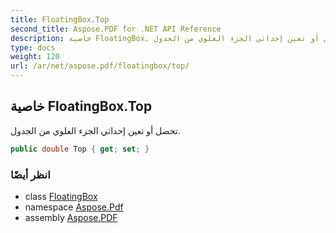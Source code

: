 ```yaml
---
title: FloatingBox.Top
second_title: Aspose.PDF for .NET API Reference
description: خاصية FloatingBox. تحصل أو تعين إحداثي الجزء العلوي من الجدول
type: docs
weight: 120
url: /ar/net/aspose.pdf/floatingbox/top/
---
```

## خاصية FloatingBox.Top

تحصل أو تعين إحداثي الجزء العلوي من الجدول.

```csharp
public double Top { get; set; }
```

### انظر أيضًا

* class [FloatingBox](../)
* namespace [Aspose.Pdf](../../../aspose.pdf/)
* assembly [Aspose.PDF](../../../)